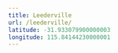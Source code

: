 ```yaml
---
title: Leederville
url: /leederville/
latitude: -31.933079900000003
longitude: 115.84144230000001
---
```


